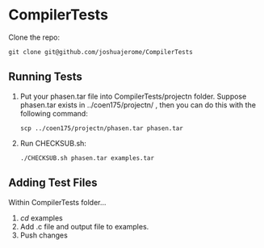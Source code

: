 # CompilerTests

Clone the repo:

```
git clone git@github.com/joshuajerome/CompilerTests
```

## Running Tests
1) Put your phasen.tar file into CompilerTests/projectn folder.
   Suppose phasen.tar exists in ../coen175/projectn/ , then you can do this with the following command:

   ```
   scp ../coen175/projectn/phasen.tar phasen.tar
   ```
   
2) Run CHECKSUB.sh:
   
   ```
   ./CHECKSUB.sh phasen.tar examples.tar
   ```

## Adding Test Files
Within CompilerTests folder...

1) *cd* examples
2) Add .c file and output file to examples.
3) Push changes
